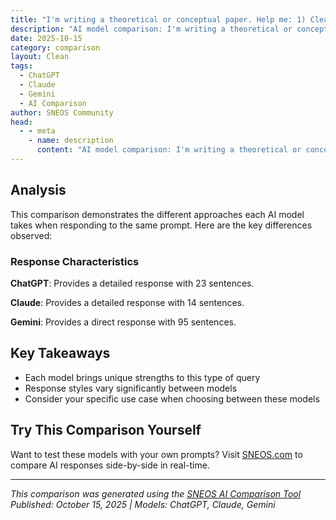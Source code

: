 ```yaml
---
title: "I'm writing a theoretical or conceptual paper. Help me: 1) Clearly state the theoretical contribution or argument"
description: "AI model comparison: I'm writing a theoretical or conceptual paper. Help me: 1) Clearly state the theoretical contributio..."
date: 2025-10-15
category: comparison
layout: Clean
tags:
  - ChatGPT
  - Claude
  - Gemini
  - AI Comparison
author: SNEOS Community
head:
  - - meta
    - name: description
      content: "AI model comparison: I'm writing a theoretical or conceptual paper. Help me: 1) Clearly state the theoretical contribution or argument..."
---
```


<ChatComparison
  title="I'm writing a theoretical or conceptual paper. Help me: 1) Clearly state the theoretical contribution or argument"
  prompt="I'm writing a theoretical or conceptual paper. Help me: 1) Clearly state the theoretical contribution or argument"
  :responses='{"ChatGPT": "To effectively craft a clear theoretical contribution or argument for your paper, consider the following structured approach. This will ensure that your argument is both coherent and compelling:\n\n### 1. **Identify the Research Gap**\n   - **What is Missing?** Begin by conducting a thorough literature review to pinpoint what existing theories or concepts fail to address. Clearly articulate these gaps.\n   - **Example Statement:** \u0022Despite extensive research on [Topic A], there has been insufficient examination of [specific aspect] which limits our understanding of [broader issue].\u0022\n\n### 2. **Articulate Your Theory or Argument**\n   - **Core Claim:** Concisely state your central theoretical contribution. This should be a specific claim or hypothesis that your paper will substantiate.\n   - **Example Statement:** \u0022This paper argues that [Your Theory/Concept] provides a more nuanced understanding of [Relevant Phenomenon], especially in context of [specific circumstances or variables].\u0022\n\n### 3. **Explain the Implications**\n   - **Why It Matters:** Elucidate the significance of your argument. Discuss how it advances existing theories, resolves the identified gaps, or implies new areas for research.\n   - **Example Statement:** \u0022By introducing [Your Theory/Concept], this paper not only fills a critical gap but also reshapes our understanding of [bigger picture] and offers novel pathways for future research.\u0022\n\n### 4. **Outline How You Will Support Your Argument**\n   - **Methodology Overview:** Briefly describe the methods or theoretical frameworks you will utilize to support your argument throughout the paper.\n   - **Example Statement:** \u0022Through a combination of [qualitative/quantitative methods, case studies, theoretical modeling, etc.], this work will provide empirical and conceptual evidence supporting [Your Theory/Concept].\u0022\n\n### Example of Stating the Theoretical Contribution:\n\n\u0022This paper proposes a new framework for understanding the interplay between individual motivation and collective behavior in social movements. While previous literature primarily examines them in isolation, we argue that [theoretical integration] can elucidate the dynamics that drive participation in movements. By addressing this gap, we not only enhance the theoretical discourse surrounding social movements but also offer practical insights for activists aiming to foster greater engagement.\u0022\n\nUsing this structure will allow you to clearly convey your theoretical contribution in a way that is both persuasive and academically rigorous. Feel free to modify the statements to better align with your specific topic and findings.", "Claude": "# Crafting Your Theoretical Contribution\n\nTo help you clearly state your theoretical contribution, I\u0027ll guide you through a structured approach:\n\n## 1) **The Core Statement Formula**\n\nA strong theoretical contribution should answer:\n\n**\u0022This paper argues that [core claim] by [theoretical mechanism/logic], which challenges/extends/integrates [existing theoretical perspective].\u0022**\n\n## Key Questions to Clarify Your Contribution:\n\n### **What type of theoretical contribution are you making?**\n\n- **Challenging** existing theory (pointing out contradictions, boundary conditions, or flaws)\n- **Extending** theory (applying it to new contexts, levels of analysis, or phenomena)\n- **Integrating** theories (bridging previously separate frameworks)\n- **Generating** new theory (proposing novel constructs, relationships, or mechanisms)\n- **Refining** theory (adding nuance, moderators, or mediators)\n\n### **What is the theoretical \u0022gap\u0022 you\u0027re addressing?**\n\n- What do existing theories fail to explain?\n- What assumptions need questioning?\n- What relationships remain undertheorized?\n\n### **What is your conceptual mechanism or logic?**\n\n- *Why* does your argument work theoretically?\n- What are the underlying causal processes or logical connections?\n\n---\n\n## Template for Writing Your Contribution Statement:\n\n\u003E \u0022Existing research on [topic] assumes/argues that [current view]. However, this perspective overlooks/cannot explain [limitation]. Drawing on [theoretical foundation], I argue that [your novel claim]. Specifically, I theorize that [mechanism/process], which has implications for understanding [phenomenon] because [theoretical reasoning].\u0022\n\n---\n\n**Would you like to share your topic/rough ideas so I can help you craft a specific statement?**", "Gemini": "This is a fantastic and crucial task for any theoretical/conceptual paper. A clear theoretical contribution is the heart of your work, demonstrating its originality and impact.\n\nLet\u0027s break down how to clearly state your theoretical contribution or argument.\n\n---\n\n## How to Clearly State Your Theoretical Contribution or Argument\n\nYour theoretical contribution is **what new understanding, framework, explanation, or critique your paper brings to your field that fundamentally changes how scholars think about a phenomenon, concept, or relationship.** It\u0027s not just a summary of existing literature, but a *leap* forward in knowledge.\n\n### 1. Identify the Core Problem or Gap Your Paper Addresses\n\nBefore you can state your contribution, you need to articulate *why it\u0027s needed*. What is currently lacking, misunderstood, or incomplete in the existing literature?\n\n*   **What is the prevailing assumption or theory that you are challenging, refining, or extending?**\n*   **What important phenomenon or relationship is currently unexplained or poorly explained?**\n*   **What conceptual confusion or ambiguity exists that your paper seeks to clarify?**\n*   **What two (or more) disparate areas of research are you bringing together in a novel way?**\n*   **What are the limitations of existing frameworks in addressing a new or evolving context?**\n\n**Think:** \u0022The field currently understands X in this way, but this understanding is incomplete/flawed/limited because Y. My paper addresses Y.\u0022\n\n### 2. Articulate Your Unique Insight or Argument\n\nThis is the core of your contribution. What is the *new idea* you are introducing?\n\n*   **Are you proposing a new theory, model, or framework?** If so, what are its key components and how do they relate?\n*   **Are you refining, extending, or challenging an existing theory?** If so, what specific aspects are you changing, and why is your revision better?\n*   **Are you synthesizing disparate theories or concepts?** If so, what is the new lens or overarching perspective that emerges from this synthesis?\n*   **Are you offering a new explanation for an existing phenomenon?** What is the mechanism or logic you\u0027re introducing?\n*   **Are you introducing a new concept or re-conceptualizing an existing one?** How does this new understanding alter the field\u0027s perspective?\n*   **Are you developing a critical perspective on dominant theories or assumptions?** What are the hidden implications or biases you\u0027re exposing?\n\n**Think:** \u0022To address Y, I propose Z (my new theory/framework/argument). Z suggests that [core mechanism/relationship].\u0022\n\n### 3. Clearly State the \u0022How\u0022 and \u0022Why\u0022 of Your Contribution\n\nIt\u0027s not enough to say *what* you\u0027re doing; you need to explain *how* it contributes and *why* it\u0027s significant.\n\n*   **How does your contribution fill the identified gap or solve the problem?**\n*   **How does it differ from, improve upon, or challenge existing work?** What makes it *novel*?\n*   **What are the key mechanisms, assumptions, or relationships within your theory/argument?**\n*   **What are the implications for future research, practice, or understanding?**\n\n**Think:** \u0022Unlike existing approaches that focus on [X], my argument emphasizes [Y], thereby providing a more nuanced/comprehensive/critical understanding of [phenomenon]. This shift in perspective opens new avenues for research on [implication].\u0022\n\n---\n\n### Frameworks \u0026 Templates for Stating Your Contribution\n\nHere are some general templates you can adapt, moving from identifying the gap to stating your solution and its impact:\n\n**Template 1: Gap-Solution-Impact**\n\n\u003E \u0022Despite extensive research on [Topic A], the field has largely overlooked/struggled to explain [Gap/Problem B]. This paper addresses this oversight by developing a novel theoretical framework of [Your Theory/Framework C] which posits that [Core Argument/Mechanism D]. By doing so, we offer a more comprehensive understanding of [Phenomenon E] and provide a foundation for future research exploring [Implication F].\u0022\n\n**Template 2: Challenging/Refining Existing Theory**\n\n\u003E \u0022Prevailing theories of [Theory X] have long assumed [Assumption A] to explain [Phenomenon B]. However, this paper argues that [Assumption A] is incomplete/misleading because [Reason C]. We propose a refined/alternative theory of [Your Theory Y] that incorporates [New Element D], demonstrating how [Mechanism E] better accounts for [Phenomenon B], particularly in contexts of [Context F]. This theoretical refinement challenges the foundational premises of [Theory X] and opens new directions for empirical inquiry.\u0022\n\n**Template 3: Integrating Disparate Concepts**\n\n\u003E \u0022While the literatures on [Concept A] and [Concept B] have developed independently, this paper argues that a deeper understanding of [Phenomenon C] requires their integration. We theorize [Your Integrated Concept/Framework D] by drawing on insights from [Theory X] and [Theory Y] to show how [Mechanism E] links [Concept A] and [Concept B] in shaping [Phenomenon C]. This synthesis provides a new conceptual lens that enriches both literatures and offers a more holistic perspective on [Phenomenon C].\u0022\n\n**Template 4: Conceptual Clarification**\n\n\u003E \u0022The concept of [Concept X] is widely used in [Field Y], yet its precise meaning and underlying dimensions remain conceptually ambiguous/underspecified. This paper clarifies [Concept X] by distinguishing between [Dimension A] and [Dimension B], and theorizing their distinct antecedents and consequences for [Outcome Z]. Our conceptualization offers greater precision for researchers and practitioners, enabling more rigorous measurement and theoretical development within [Field Y].\u0022\n\n---\n\n### Key Elements of a Strong Contribution Statement:\n\n1.  **Specificity:** Avoid vague claims. Be precise about what you\u0027re contributing and how.\n2.  **Originality:** Clearly distinguish your work from existing literature. What\u0027s genuinely new?\n3.  **Relevance:** Explain why your contribution matters to your field and potentially beyond. What problem does it solve or insight does it offer?\n4.  **Clarity:** Use direct, unambiguous language. Avoid jargon where simpler terms suffice, or clearly define any new terms.\n5.  **Scope:** Briefly indicate the boundaries or applicability of your theory/argument.\n\n---\n\n### Where to Place Your Contribution Statement:\n\n*   **Abstract:** A concise, powerful version should be here.\n*   **Introduction (especially the last paragraph/section):** This is where you lay out your argument and its significance early on.\n*   **Literature Review/Theoretical Background (after identifying the gap):** Before presenting your own theory, reiterate the gap you\u0027re filling.\n*   **Discussion/Conclusion:** Reiterate your contribution, its implications, and future research directions.\n\n---\n\n### Example (Generic):\n\nLet\u0027s imagine a paper in organizational studies, focusing on \u0022employee engagement.\u0022\n\n**Initial Problem/Gap:** \u0022Existing theories of employee engagement primarily focus on individual psychological states, overlooking the dynamic, socially constructed nature of engagement in teams.\u0022\n\n**Unique Insight/Argument:** \u0022We propose a **relational theory of team engagement**, arguing that engagement is not merely an individual attribute but an emergent property of team interactions and shared meaning-making processes.\u0022\n\n**How/Why:** \u0022This theory posits that team engagement is cultivated through specific **collective sensemaking activities** (e.g., shared interpretation of tasks, emotional contagion, joint problem-solving) that foster **interdependent commitment** among team members. Unlike individual-centric models, our relational theory accounts for how engagement fluctuates and is co-created within team contexts, offering a more dynamic and ecologically valid understanding. This allows for new research avenues into how leaders can design and facilitate team interactions to build collective commitment, rather than solely focusing on individual incentives.\u0022\n\n**Combined Contribution Statement:**\n\n\u003E \u0022While prominent theories of employee engagement primarily conceptualize it as an individual psychological state, they fall short in explaining the dynamic, socially constructed nature of engagement within teams. This paper addresses this critical gap by developing a **relational theory of team engagement**, which posits that engagement is an emergent property cultivated through **collective sensemaking activities** and sustained by **interdependent commitment** among team members. By shifting the focus from individual cognitions to dynamic social processes, our theory offers a more ecologically valid and comprehensive understanding of how engagement is co-created in team settings, providing novel avenues for research on team design and leadership interventions aimed at fostering collective rather than merely individual commitment.\u0022\n\n---\n\nTo help me tailor this even more specifically, tell me a little bit about:\n\n1.  **Your general field or discipline (e.g., sociology, management, philosophy, education, political science).**\n2.  **The broad topic your paper addresses (e.g., leadership, climate change, identity, learning, power).**\n3.  **A very rough idea of the \u0022problem\u0022 or \u0022gap\u0022 you\u0027ve identified in the literature.**\n4.  **A preliminary thought on your \u0022solution\u0022 or \u0022new idea.\u0022**"}' published-date="{DateTime.UtcNow:HH:mm}"
/>

## Analysis

This comparison demonstrates the different approaches each AI model takes when responding to the same prompt. Here are the key differences observed:

### Response Characteristics

**ChatGPT**: Provides a detailed response with 23 sentences. 

**Claude**: Provides a detailed response with 14 sentences. 

**Gemini**: Provides a direct response with 95 sentences. 

## Key Takeaways

- Each model brings unique strengths to this type of query
- Response styles vary significantly between models
- Consider your specific use case when choosing between these models

## Try This Comparison Yourself

Want to test these models with your own prompts? Visit [SNEOS.com](https://sneos.com) to compare AI responses side-by-side in real-time.

---

*This comparison was generated using the [SNEOS AI Comparison Tool](https://sneos.com)*
*Published: October 15, 2025 | Models: ChatGPT, Claude, Gemini*
